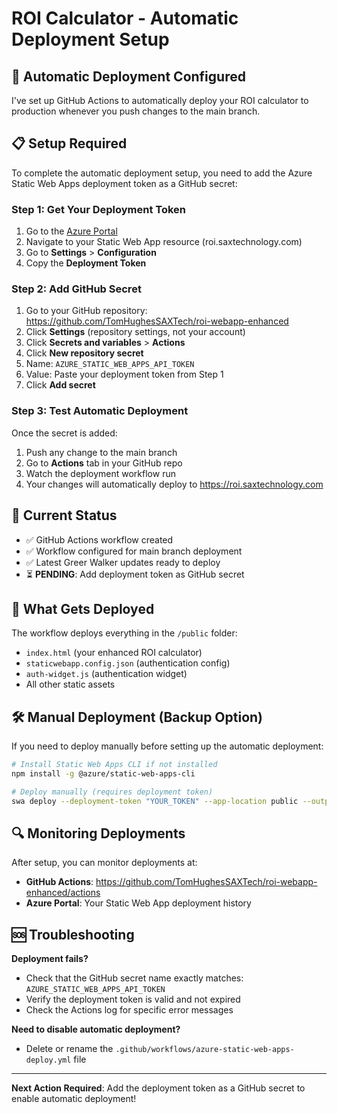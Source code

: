 # ROI Calculator - Automatic Deployment Setup

## 🚀 Automatic Deployment Configured

I've set up GitHub Actions to automatically deploy your ROI calculator to production whenever you push changes to the main branch.

## 📋 Setup Required

To complete the automatic deployment setup, you need to add the Azure Static Web Apps deployment token as a GitHub secret:

### Step 1: Get Your Deployment Token

1. Go to the [Azure Portal](https://portal.azure.com)
2. Navigate to your Static Web App resource (roi.saxtechnology.com)
3. Go to **Settings** > **Configuration**
4. Copy the **Deployment Token**

### Step 2: Add GitHub Secret

1. Go to your GitHub repository: https://github.com/TomHughesSAXTech/roi-webapp-enhanced
2. Click **Settings** (repository settings, not your account)
3. Click **Secrets and variables** > **Actions**
4. Click **New repository secret**
5. Name: `AZURE_STATIC_WEB_APPS_API_TOKEN`
6. Value: Paste your deployment token from Step 1
7. Click **Add secret**

### Step 3: Test Automatic Deployment

Once the secret is added:
1. Push any change to the main branch
2. Go to **Actions** tab in your GitHub repo
3. Watch the deployment workflow run
4. Your changes will automatically deploy to https://roi.saxtechnology.com

## 🔄 Current Status

- ✅ GitHub Actions workflow created
- ✅ Workflow configured for main branch deployment
- ✅ Latest Greer Walker updates ready to deploy
- ⏳ **PENDING**: Add deployment token as GitHub secret

## 📁 What Gets Deployed

The workflow deploys everything in the `/public` folder:
- `index.html` (your enhanced ROI calculator)
- `staticwebapp.config.json` (authentication config)
- `auth-widget.js` (authentication widget)
- All other static assets

## 🛠️ Manual Deployment (Backup Option)

If you need to deploy manually before setting up the automatic deployment:

```bash
# Install Static Web Apps CLI if not installed
npm install -g @azure/static-web-apps-cli

# Deploy manually (requires deployment token)
swa deploy --deployment-token "YOUR_TOKEN" --app-location public --output-location public --env production
```

## 🔍 Monitoring Deployments

After setup, you can monitor deployments at:
- **GitHub Actions**: https://github.com/TomHughesSAXTech/roi-webapp-enhanced/actions
- **Azure Portal**: Your Static Web App deployment history

## 🆘 Troubleshooting

**Deployment fails?**
- Check that the GitHub secret name exactly matches: `AZURE_STATIC_WEB_APPS_API_TOKEN`
- Verify the deployment token is valid and not expired
- Check the Actions log for specific error messages

**Need to disable automatic deployment?**
- Delete or rename the `.github/workflows/azure-static-web-apps-deploy.yml` file

---

**Next Action Required**: Add the deployment token as a GitHub secret to enable automatic deployment!
